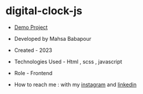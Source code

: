 # digital-clock-js

- [Demo Project]( )

- Developed by Mahsa Babapour

- Created - 2023

- Technologies Used - Html , scss , javascript

- Role - Frontend

- How to reach me : with my [instagram](https://www.instagram.com/mahsabbpour.web) and [linkedin](https://www.linkedin.com/in/mahsa-bbpour-643b-77258)
